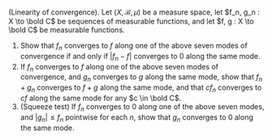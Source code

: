(Linearity of convergence). Let $(X, \mathcal{B},\mu)$ be a measure space, let $f_n, g_n : X \to \bold C$ be sequences of measurable functions, and let $f, g : X \to \bold C$ be measurable functions.
1. Show that $f_n$ converges to $f$ along one of the above seven modes of convergence if and only if $|f_n-f|$ converges to $0$ along the same mode.
2. If $f_n$ converges to $f$ along one of the above seven modes of convergence, and $g_n$ converges to $g$ along the same mode, show that $f_n+g_n$ converges to $f+g$ along the same mode, and that $cf_n$ converges to $cf$ along the same mode for any $c \in \bold C$.
3. (Squeeze test) If $f_n$ converges to $0$ along one of the above seven modes, and $|g_n| \le f_n$ pointwise for each $n$, show that $g_n$ converges to $0$ along the same mode.